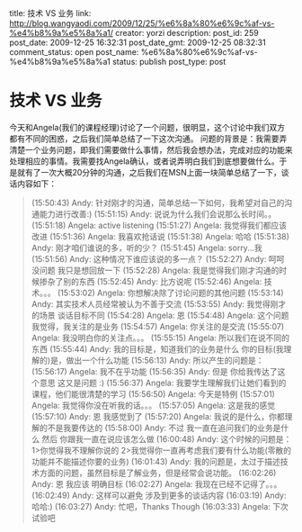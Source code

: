 title: 技术 VS 业务
link: http://blog.wangyaodi.com/2009/12/25/%e6%8a%80%e6%9c%af-vs-%e4%b8%9a%e5%8a%a1/
creator: yorzi
description: 
post_id: 259
post_date: 2009-12-25 16:32:31
post_date_gmt: 2009-12-25 08:32:31
comment_status: open
post_name: %e6%8a%80%e6%9c%af-vs-%e4%b8%9a%e5%8a%a1
status: publish
post_type: post

# 技术 VS 业务

今天和Angela(我们的课程经理)讨论了一个问题，很明显，这个讨论中我们双方都有不同的困惑，之后我们简单总结了一下这次沟通。 问题的背景是：我需要弄清楚一个业务问题，即我们需要做什么事情，然后我会想办法，完成对应的功能来处理相应的事情。我需要找Angela确认，或者说弄明白我们到底想要做什么。于是就有了一次大概20分钟的沟通，之后我们在MSN上面一块简单总结了一下，谈话内容如下： 

> (15:50:43) Andy: 针对刚才的沟通，简单总结一下如何，我希望对自己的沟通能力进行改善:) (15:51:15) Andy: 说说为什么我们会说那么长时间。。 (15:51:18) Angela: active listening (15:51:27) Angela: 我觉得我们都应该改进 (15:51:36) Angela: 我喜欢抢话说 (15:51:38) Angela: 哈哈 (15:51:38) Andy: 刚才咱们谁说的多，听的少？ (15:51:45) Angela: sorry...我 (15:51:56) Andy: 这种情况下谁应该说的多一点？ (15:52:27) Andy: 呵呵 没问题 我只是想回放一下 (15:52:28) Angela: 我是觉得我们刚才沟通的时候掺杂了别的东西 (15:52:45) Andy: 比方说呢 (15:52:46) Angela: 技术。。。 (15:53:02) Angela: 你想解决除了讨论问题的其他问题 (15:53:14) Andy: 其实技术人员经常被认为不善于交流 (15:53:55) Andy: 我觉得刚才的场景 谈话目标不同 (15:54:28) Angela: 恩 (15:54:48) Angela: 这个问题我觉得，我关注的是业务 (15:54:57) Angela: 你关注的是交流 (15:55:07) Angela: 我没明白你的关注点。。。 (15:55:15) Angela: 所以我们在说不同的东西 (15:55:44) Andy: 我的目标是，知道我们的业务是什么 你的目标(我理解的)是，做出一个什么功能 (15:56:13) Andy: 所以产生的问题是： (15:56:17) Angela: 我不在乎功能 (15:56:35) Andy: 但是 你给我传达了这个意思 这又是问题 :) (15:56:37) Angela: 我要学生理解我们让她们看到的课程，他们能很清楚的学习 (15:56:50) Angela: 今天是特例 (15:57:01) Angela: 我觉得你没在听我的话。。。 (15:57:05) Angela: 这是我的感觉 (15:57:10) Andy: 恩 我感觉到了 (15:57:20) Angela: 我说的是什么，你都理解的不是我要传达的 (15:58:00) Andy: 不过 我一直在追问我们的业务是什么 然后 你跟我一直在说应该怎么做 (16:00:48) Andy: 这个时候的问题是：1>你觉得我不理解你说的 2>我觉得你一直再考虑我们要有什么功能(零散的功能并不能描述你要的业务) (16:01:43) Andy: 我的问题是，太过于描述技术方面的问题，虽然目标是了解业务，但是经常会说功能。 (16:02:26) Andy: 恩 我应该 明确目标 (16:02:27) Angela: 我现在已经不记得了。。。 (16:02:49) Andy: 这样可以避免 涉及到更多的谈话内容 (16:03:19) Andy: 哈哈:) (16:03:27) Andy: 忙吧，Thanks Though (16:03:33) Angela: 下次试验吧
